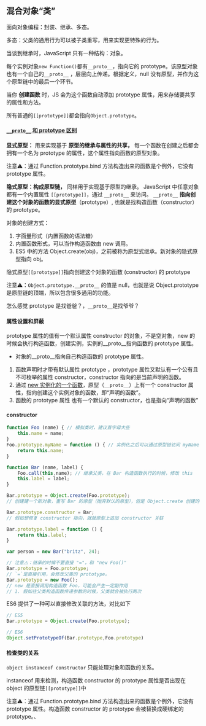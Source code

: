## 混合对象“类”

面向对象编程：封装、继承、多态。

多态：父类的通用行为可以被子类重写，用来实现更特殊的行为。

当谈到继承时，JavaScript 只有一种结构：对象。

每个实例对象`new Function()`都有`__proto__`，指向它的 prototype。该原型对象也有一个自己的`__proto__` ，层层向上传递。根据定义，null 没有原型，并作为这个原型链中的最后一个环节。

当你 __创建函数__ 时，JS 会为这个函数自动添加 prototype 属性，用来存储要共享的属性和方法。

所有普通的`[[prototype]]`都会指向`Object.prototype`。

#### [`__proto__` 和 prototype 区别](https://www.zhihu.com/question/34183746)

__显式原型：__ 用来实现基于 __原型的继承与属性的共享，__
每一个函数在创建之后都会拥有一个名为 prototype 的属性，这个属性指向函数的原型对象。

注意⚠️：通过 Function.prototype.bind 方法构造出来的函数是个例外，它没有 prototype 属性。

__隐式原型：构成原型链，__ 同样用于实现基于原型的继承。
JavaScript 中任意对象都有一个内置属性 `[[prototype]]`，通过 `__proto__` 来访问。
`__proto__` __指向创建这个对象的函数的显式原型__（prototype）, 也就是找构造函数（constructor）的 prototype。

对象的创建方式：

1. 字面量形式（内置函数的语法糖）
2. 内置函数形式，可以当作构造函数由 new 调用。
3. ES5 中的方法 Object.create(obj)，之前被称为原型式继承。新对象的隐式原型指向 obj。

隐式原型`[[prototype]]`指向创建这个对象的函数 (constructor) 的 prototype

注意⚠️：`Object.prototype.__proto__` 的值是 null，也就是说 Object.prototype 是原型链的顶端，所以包含很多通用的功能。

怎么感觉 prototype 是找爸爸？，`__proto__`是找爷爷？

#### 属性设置和屏蔽

prototype 属性的值有一个默认属性 constructor 的对象，不是空对象，new 的时候会执行构造函数，创建实例，实例的__proto__指向函数的 prototype 属性。

- 对象的__proto__指向自己构造函数的 prototype 属性。

1. 函数声明时才带有默认属性 prototype ，prototype 属性又默认有一个公有且不可枚举的属性 constructor，constructor 指向的是当前声明的函数。
2. 通过 [new 实例化的一个函数](./this.md#L91)，原型（`__proto__`）上有一个 constructor 属性，指向创建这个实例对象的函数，即“声明的函数”。
3. 函数的 prototype 属性 也有一个默认的 constructor，也是指向“声明的函数”

#### constructor

```js
function Foo (name) { // 模拟类时，建议首字母大些
    this.name = name;
}
Foo.prototype.myName = function () { // 实例化之后可以通过原型链访问 myName 属性方法
    return this.name;
}

function Bar (name, label) {
    Foo.call(this,name); // 继承父类，在 Bar 构造函数执行的时候，修改 this
    this.label = label;
}

Bar.prototype = Object.create(Foo.prototype);
// 创建建一个新对象，重写 Bar 的原型（抛弃默认的原型），但是 Object.create 创建的新对象没有 constructor 属性，所以会通过原型链访问到 Foo 上的 constructor

Bar.prototype.constructor = Bar; 
// 假如想修复 constructor 指向，就就原型上追加 constructor 关联

Bar.prototype.label = function () {
    return this.label;
}

var person = new Bar("britz", 24);
```

```js
// 注意⚠️：继承的时候不要直接 "="，和 "new Foo()"
Bar.prototype = Foo.prototype; 
// `=`是直接引用，会修改父类的 prototype。
Bar.prototype = new Foo(); 
// new 是直接调用构造函数 Foo，可能会产生一定副作用
// 1. 假如往父类构造函数传递参数的时候，父类就会被执行两次
```

ES6 提供了一种可以直接修改关联的方法，对比如下
```js
// ES5
Bar.prototype = Object.create(Foo.prototype);

// ES6
Object.setPrototypeOf(Bar.prototype,Foo.prototype)
```

#### 检查类的关系

`object instanceof constructor` 只能处理对象和函数的关系。

instanceof 用来检测，构造函数 constructor 的 prototype 属性是否出现在 object 的原型链`[[prototype]]`中

注意⚠️：通过 Function.prototype.bind 方法构造出来的函数是个例外，它没有 prototype 属性。构造函数 constructor 的 prototype 会被替换成硬绑定的 prototype。、